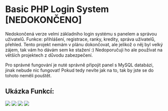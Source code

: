 # Basic PHP Login System [NEDOKONČENO]
Nedokončená verze velmi základního login systému s panelem a správou uživatelů. Funkce: přihlášení, registrace, ranky, kredity, správa uživatelů, přehled. Tento projekt nemám v plánu dokončovat, ale jelikož o něj byl velký zájem, tak vám ho dávám sem ke stažení :) Nedoporučuji ho ale používat na větších projektech z důvodu zabezpečení. 

Pro správné fungování je nuté správně připojit panel s MySQL databázi, jinak nebude nic fungovat! Pokud tedy nevíte jak na to, tak by jste se do tohoto neměli pouštět.
  ## Ukázka Funkcí:
![](https://media.discordapp.net/attachments/865982224607871006/911981635065499668/GalaxyCode___Admin_Osobni_Microsoft_Edge_21.11.2021_15_06_18.png?width=873&height=473)
![](https://media.discordapp.net/attachments/865982224607871006/911981635535269938/GalaxyCode___Admin_Osobni_Microsoft_Edge_21.11.2021_15_06_45.png?width=873&height=473)
![](https://media.discordapp.net/attachments/865982224607871006/911981635761766440/GalaxyCode___Admin_Osobni_Microsoft_Edge_21.11.2021_15_07_03.png?width=873&height=473)
![](https://media.discordapp.net/attachments/865982224607871006/911981635296170064/GalaxyCode___Admin_Osobni_Microsoft_Edge_21.11.2021_15_07_21.png?width=873&height=473)
